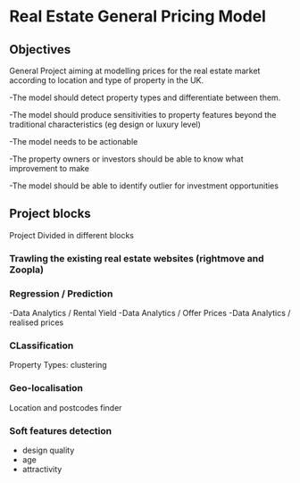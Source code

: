 # Real Estate General Pricing Model

## Objectives
General Project aiming at modelling prices for the real estate market according to location and type of property in the UK.

-The model should detect property types and differentiate between them.

-The model should produce sensitivities to property features beyond the traditional characteristics (eg design or luxury level)

-The model needs to be actionable

-The property owners or investors should be able to know what improvement to make

-The model should be able to identify outlier for investment opportunities

## Project blocks

Project Divided in different blocks

### Trawling the existing real estate websites (rightmove and Zoopla)

### Regression / Prediction
-Data Analytics / Rental Yield
-Data Analytics / Offer Prices
-Data Analytics / realised prices

### CLassification
Property Types: clustering

### Geo-localisation
Location and postcodes finder

### Soft features detection
- design quality
- age
- attractivity

